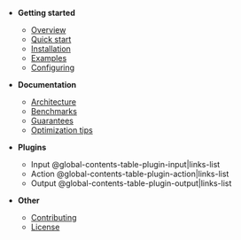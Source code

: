- **Getting started**
  - [Overview](/README.md)
  - [Quick start](/docs/quick-start.md)
  - [Installation](/docs/installation.md)
  - [Examples](/docs/examples.md)
  - [Configuring](/docs/configuring.md)

- **Documentation**
  - [Architecture](/docs/architecture.md)
  - [Benchmarks](/docs/benchmarks.md)
  - [Guarantees](/docs/guarantees.md)
  - [Optimization tips](/docs/optimization-tips.md)

- **Plugins**
  - Input
@global-contents-table-plugin-input|links-list
  - Action
@global-contents-table-plugin-action|links-list
  - Output
@global-contents-table-plugin-output|links-list

- **Other**
  - [Contributing](/docs/contributing.md)
  - [License](/docs/license.md)